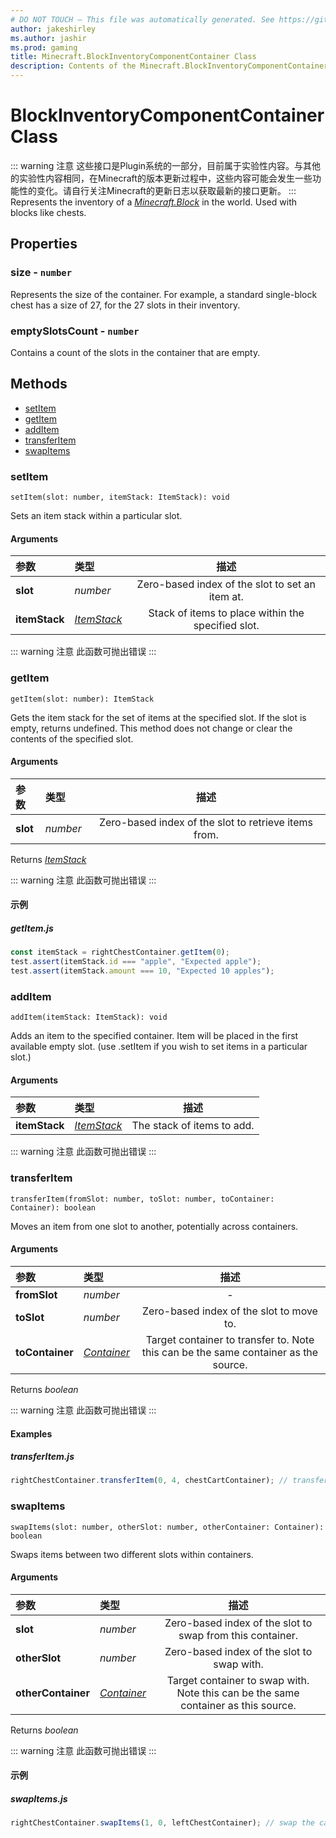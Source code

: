 ```yaml
---
# DO NOT TOUCH — This file was automatically generated. See https://github.com/Mojang/MinecraftScriptingApiDocsGenerator to modify descriptions, examples, etc.
author: jakeshirley
ms.author: jashir
ms.prod: gaming
title: Minecraft.BlockInventoryComponentContainer Class
description: Contents of the Minecraft.BlockInventoryComponentContainer class.
---
```

# BlockInventoryComponentContainer Class
::: warning 注意
这些接口是Plugin系统的一部分，目前属于实验性内容。与其他的实验性内容相同，在Minecraft的版本更新过程中，这些内容可能会发生一些功能性的变化。请自行关注Minecraft的更新日志以获取最新的接口更新。
:::
Represents the inventory of a [*Minecraft.Block*](../Minecraft/Block.md) in the world. Used with blocks like chests.

## Properties
### **size** - `number`
Represents the size of the container. For example, a standard single-block chest has a size of 27, for the 27 slots in their inventory.


### **emptySlotsCount** - `number`
Contains a count of the slots in the container that are empty.



## Methods
- [setItem](#setitem)
- [getItem](#getitem)
- [addItem](#additem)
- [transferItem](#transferitem)
- [swapItems](#swapitems)
  
### **setItem**
`
setItem(slot: number, itemStack: ItemStack): void
`

Sets an item stack within a particular slot.
#### Arguments
| 参数 | 类型 | 描述 |
| :--- | :--- | :---: |
| **slot** | *number* | Zero-based index of the slot to set an item at. |
| **itemStack** | [*ItemStack*](ItemStack.md) | Stack of items to place within the specified slot. |


::: warning 注意
此函数可抛出错误
:::

### **getItem**
`
getItem(slot: number): ItemStack
`

Gets the item stack for the set of items at the specified slot. If the slot is empty, returns undefined. This method does not change or clear the contents of the specified slot.
#### Arguments
| 参数 | 类型 | 描述 |
| :--- | :--- | :---: |
| **slot** | *number* | Zero-based index of the slot to retrieve items from. |

Returns [*ItemStack*](ItemStack.md)

::: warning 注意
此函数可抛出错误
:::

#### 示例
##### ***getItem.js***
```javascript
const itemStack = rightChestContainer.getItem(0);
test.assert(itemStack.id === "apple", "Expected apple");
test.assert(itemStack.amount === 10, "Expected 10 apples");

```
### **addItem**
`
addItem(itemStack: ItemStack): void
`

Adds an item to the specified container. Item will be placed in the first available empty slot. (use .setItem if you wish to set items in a particular slot.)
#### Arguments
| 参数 | 类型 | 描述 |
| :--- | :--- | :---: |
| **itemStack** | [*ItemStack*](ItemStack.md) | The stack of items to add. |


::: warning 注意
此函数可抛出错误
:::

### **transferItem**
`
transferItem(fromSlot: number, toSlot: number, toContainer: Container): boolean
`

Moves an item from one slot to another, potentially across containers.
#### Arguments
| 参数 | 类型 | 描述 |
| :--- | :--- | :---: |
| **fromSlot** | *number* | - |
| **toSlot** | *number* | Zero-based index of the slot to move to. |
| **toContainer** | [*Container*](Container.md) | Target container to transfer to. Note this can be the same container as the source. |

Returns *boolean*

::: warning 注意
此函数可抛出错误
:::

#### Examples
##### ***transferItem.js***
```javascript
rightChestContainer.transferItem(0, 4, chestCartContainer); // transfer the apple from the right chest to a chest cart

```
### **swapItems**
`
swapItems(slot: number, otherSlot: number, otherContainer: Container): boolean
`

Swaps items between two different slots within containers.
#### Arguments
| 参数 | 类型 | 描述 |
| :--- | :--- | :---: |
| **slot** | *number* | Zero-based index of the slot to swap from this container. |
| **otherSlot** | *number* | Zero-based index of the slot to swap with. |
| **otherContainer** | [*Container*](Container.md) | Target container to swap with. Note this can be the same container as this source. |

Returns *boolean*

::: warning 注意
此函数可抛出错误
:::

#### 示例
##### ***swapItems.js***
```javascript
rightChestContainer.swapItems(1, 0, leftChestContainer); // swap the cake and emerald

```
